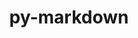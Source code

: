 ---
title: "py-markdown"
layout: cache
categories: [package, develop-2023-10-15]
meta: {"versions": ["3.4.1"], "compilers": ["apple-clang@=14.0.0", "gcc@=11.3.0"], "oss": ["ubuntu22.04", "ventura"], "platforms": ["darwin", "linux"], "targets": ["aarch64", "x86_64_v3"], "stacks": ["ml-darwin-aarch64-mps", "ml-linux-x86_64-cpu", "ml-linux-x86_64-cuda", "ml-linux-x86_64-rocm", "root"], "num_specs": 5, "num_specs_by_stack": {"root": 5, "ml-darwin-aarch64-mps": 1, "ml-linux-x86_64-cpu": 4, "ml-linux-x86_64-rocm": 4, "ml-linux-x86_64-cuda": 4}}
spec_details: [{"hash": "5m4hcnxbk6mhsp46vlrzx7wq6cemgdmn", "compiler": "apple-clang@=14.0.0", "versions": ["3.4.1"], "os": "ventura", "platform": "darwin", "target": "aarch64", "variants": ["build_system=python_pip"], "stacks": ["root", "ml-darwin-aarch64-mps"], "size": "-", "tarball": "https://binaries.spack.io/develop-2023-10-15/build_cache/darwin-ventura-aarch64/apple-clang-14.0.0/py-markdown-3.4.1/darwin-ventura-aarch64-apple-clang-14.0.0-py-markdown-3.4.1-5m4hcnxbk6mhsp46vlrzx7wq6cemgdmn.spack"}, {"hash": "6ghrvkmnqvxuv4ynpzr3picst4pofdid", "compiler": "gcc@=11.3.0", "versions": ["3.4.1"], "os": "ubuntu22.04", "platform": "linux", "target": "x86_64_v3", "variants": ["build_system=python_pip"], "stacks": ["ml-linux-x86_64-cpu", "ml-linux-x86_64-rocm", "root", "ml-linux-x86_64-cuda"], "size": "-", "tarball": "https://binaries.spack.io/develop-2023-10-15/build_cache/linux-ubuntu22.04-x86_64_v3/gcc-11.3.0/py-markdown-3.4.1/linux-ubuntu22.04-x86_64_v3-gcc-11.3.0-py-markdown-3.4.1-6ghrvkmnqvxuv4ynpzr3picst4pofdid.spack"}, {"hash": "ano3jm7tw5g2i7up52cqz3j3rav74wis", "compiler": "gcc@=11.3.0", "versions": ["3.4.1"], "os": "ubuntu22.04", "platform": "linux", "target": "x86_64_v3", "variants": ["build_system=python_pip"], "stacks": ["ml-linux-x86_64-cpu", "ml-linux-x86_64-rocm", "root", "ml-linux-x86_64-cuda"], "size": "-", "tarball": "https://binaries.spack.io/develop-2023-10-15/build_cache/linux-ubuntu22.04-x86_64_v3/gcc-11.3.0/py-markdown-3.4.1/linux-ubuntu22.04-x86_64_v3-gcc-11.3.0-py-markdown-3.4.1-ano3jm7tw5g2i7up52cqz3j3rav74wis.spack"}, {"hash": "4jd4o2p7jg5bnnq2qgljby6btnlpkpto", "compiler": "gcc@=11.3.0", "versions": ["3.4.1"], "os": "ubuntu22.04", "platform": "linux", "target": "x86_64_v3", "variants": ["build_system=python_pip"], "stacks": ["ml-linux-x86_64-cpu", "ml-linux-x86_64-rocm", "root", "ml-linux-x86_64-cuda"], "size": "-", "tarball": "https://binaries.spack.io/develop-2023-10-15/build_cache/linux-ubuntu22.04-x86_64_v3/gcc-11.3.0/py-markdown-3.4.1/linux-ubuntu22.04-x86_64_v3-gcc-11.3.0-py-markdown-3.4.1-4jd4o2p7jg5bnnq2qgljby6btnlpkpto.spack"}, {"hash": "5i4u3qpu3mbliizrkwj342rnn6pw2omw", "compiler": "gcc@=11.3.0", "versions": ["3.4.1"], "os": "ubuntu22.04", "platform": "linux", "target": "x86_64_v3", "variants": ["build_system=python_pip"], "stacks": ["ml-linux-x86_64-cpu", "ml-linux-x86_64-rocm", "root", "ml-linux-x86_64-cuda"], "size": "-", "tarball": "https://binaries.spack.io/develop-2023-10-15/build_cache/linux-ubuntu22.04-x86_64_v3/gcc-11.3.0/py-markdown-3.4.1/linux-ubuntu22.04-x86_64_v3-gcc-11.3.0-py-markdown-3.4.1-5i4u3qpu3mbliizrkwj342rnn6pw2omw.spack"}]
---
